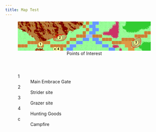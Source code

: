```yaml
---
title: Map Test
---
```



<!-- +template map story/iaso/520-embrace svg -->

<!-- map data 0310b225a1f6b6f225ce34f759e8bd0bef41399c18fa4f77c24517fcf7ae659b
Map
  Title: All-Mother's Embrace
  Theme: Outdoor
  Scale: 0.25mi per point
;;;;;;;;;;;;;;;;;;;;.r.ww.....:..ffffffff   Environment:
;;;;;;;;;;;;;;;;;;;.r.ww.....::.ffffffff.   ; mountain
.;;;;;;;;;;;;;;;;....r.ww...:::..ffff....   w river
...;;;;;;;;;;;;.....r.ww..:::::........rr   . grass
....;;;;;;;;222...rrrssrrr...::.....rrrr.   : tall grass
.....;;;;..222..rr..ww.ww.rrr...rrrr.3...   f forest
...rrr11rr.....r..ww....ww...rrrbbb333fff   r road
rrr...11..rrrrr.ww........ww.::..bb33ffff   s shallows
.....;;;...c4r.ww...........ww.:..bb..fff   b boulders
                                            
Points of Interest:
1. Main Embrace Gate  (tile: road)
2. Strider site  (tile: grass; overlay: machine site; icon: strider)
3. Grazer site  (tile: grass; overlay: machine site; icon: grazer)
4. Hunting Goods  (icon: merchant)
c. Campfire  (icon: campfire)
-->

<section>
	<figure>
		<svg viewBox="0 0 41 9" xmlns="http://www.w3.org/2000/svg" xmlns:xlink="http://www.w3.org/1999/xlink">
			<style>
				.poi {
					font-family: Roboto, "Open Sans", "Helvetica Neue", Helvetica, Arial, sans-serif;
					font-weight: bold;
					cursor: default;
				}
				.grass-box {
					fill: #99ff99;
					filter: url(#grass-filter);
				}
				.boulders-box {
					fill: #dd9944;
				}
				.mountain-round {
					fill: #996633;
					filter: url(#mountain-filter);
				}
				.mountain-back {
					fill: #99ff99;
					filter: url(#grass-filter);
				}
				.forest-round {
					fill: #33cc33;
					filter: url(#forest-filter);
				}
				.forest-back {
					fill: #99ff99;
					filter: url(#grass-filter);
				}
				.road-box {
					fill: #cc8033;
				}
				.river-box {
					fill: #6699ff;
				}
				.shallows-box {
					fill: #99bbff;
				}
				.tall-grass-round {
					fill: #cc3366;
					filter: url(#tall-grass-filter);
				}
				.tall-grass-back {
					fill: #99ff99;
					filter: url(#grass-filter);
				}
				.machine-site-overlay {
					stroke: #ff0000;
					stroke-width: 0.1px;
					stroke-linejoin: bevel;
					fill: url(#machine-overlay-gradient);
				}
			</style>
			<defs>
				<filter id="grass-filter">
					<feTurbulence baseFrequency="20,15" numOctaves="1" result="noise" type="fractalNoise"></feTurbulence>
					<feColorMatrix in="noise" result="mono" type="matrix" values=" 0 0 0 0 0, 0 0 0 0 0, 0 0 0 0 0, 0 0 0 -2.5 1 "></feColorMatrix>
					<feBlend in="SourceGraphic" in2="mono" mode="multiply" result="withNoise"></feBlend>
					<feComposite in="withNoise" in2="SourceGraphic" operator="in"></feComposite>
				</filter>
				<rect fill="#dd9944" height="1" id="boulders" rx="0.1" ry="0.1" stroke="none" width="1"><title>boulders</title></rect>
				<filter id="mountain-filter">
					<feTurbulence baseFrequency="0.4" numOctaves="6" result="noise" type="fractalNoise"></feTurbulence>
					<feDiffuseLighting in="noise" lighting-color="white" result="diffLight" surfaceScale="100"><feDistantLight azimuth="135" elevation="50" /></feDiffuseLighting>
					<feTurbulence baseFrequency="1" numOctaves="2" result="turbulence" type="turbulence"></feTurbulence>
					<feDisplacementMap in="SourceGraphic" in2="turbulence" result="bump" scale="1" xChannelSelector="R" yChannelSelector="G"></feDisplacementMap>
					<feComposite in="diffLight" in2="bump" operator="in" result="textured"></feComposite>
					<feComposite in="bump" in2="textured" k2="1.5" k3="-0.5" operator="arithmetic"></feComposite>
				</filter>
				<filter id="forest-filter">
					<feTurbulence baseFrequency="4" numOctaves="1" result="turbulence" type="turbulence"></feTurbulence>
					<feDisplacementMap in="SourceGraphic" in2="turbulence" scale="1" xChannelSelector="R" yChannelSelector="G"></feDisplacementMap>
				</filter>
				<rect fill="#cc8033" height="1" id="road" rx="0.1" ry="0.1" stroke="none" width="1"><title>road</title></rect>
				<rect fill="#6699ff" height="1" id="river" rx="0.1" ry="0.1" stroke="none" width="1"><title>river</title></rect>
				<rect fill="#99bbff" height="1" id="shallows" rx="0.1" ry="0.1" stroke="none" width="1"><title>shallows</title></rect>
				<filter id="tall-grass-filter">
					<feTurbulence baseFrequency="4" numOctaves="4" result="turbulence" type="turbulence"></feTurbulence>
					<feDisplacementMap in="SourceGraphic" in2="turbulence" scale="1" xChannelSelector="R" yChannelSelector="G"></feDisplacementMap>
				</filter>
				<linearGradient gradientUnits="userSpaceOnUse" id="machine-overlay-gradient" spreadMethod="repeat" x1="0" x2="0.2" y1="0" y2="0.2">
					<stop offset="0%" stop-color="#ff0000ff"></stop>
					<stop offset="50%" stop-color="#ff000000"></stop>
				</linearGradient>
				<rect fill="transparent" height="1" id="--background" width="1"></rect>
				<circle fill="#ffff99" id="--poi" r="0.7" stroke="#80804d" stroke-width="0.07"></circle>
			</defs>
			<g class="layer-B">
				<g class="grass-group">
					<path class="grass-box" d="M20,0 h1 v1 h-1 v-1 h1 z"><title>grass</title></path>
				</g>
				<g class="grass-group">
					<path class="grass-box" d="M22,0 h1 v1 h-1 v-1 h1 z"><title>grass</title></path>
				</g>
				<g class="grass-group">
					<path class="grass-box" d="M25,0 h5 v1 h-1 v1 h-1 v1 h-2 v1 h-2 v-1 h1 v-1 h-1 v-1 h1 v-1 h1 z"><title>grass</title></path>
				</g>
				<g class="grass-group">
					<path class="grass-box" d="M31,0 h2 v1 h-1 v1 h1 v1 h4 v-1 h3 v-1 h1 v2 h-2 v1 h-3 v1 h-4 v1 h-3 v-1 h2 v-5 h1 z"><title>grass</title></path>
				</g>
				<g class="grass-group">
					<path class="grass-box" d="M19,1 h1 v1 h1 v1 h-1 v1 h-2 v1 h-2 v1 h-1 v1 h-5 v-1 h-1 v-1 h3 v-1 h3 v-1 h2 v-1 h2 v-1 h1 z"><title>grass</title></path>
				</g>
				<g class="grass-group">
					<path class="grass-box" d="M21,1 h1 v1 h-1 v-1 h1 z"><title>grass</title></path>
				</g>
				<g class="grass-group">
					<path class="grass-box" d="M0,2 h1 v1 h2 v1 h1 v1 h1 v1 h-2 v1 h-3 v-5 h1 z"><title>grass</title></path>
				</g>
				<g class="grass-group">
					<path class="grass-box" d="M22,2 h1 v1 h-1 v-1 h1 z"><title>grass</title></path>
				</g>
				<g class="grass-group">
					<path class="grass-box" d="M21,3 h1 v1 h-1 v-1 h1 z"><title>grass</title></path>
				</g>
				<g class="grass-group">
					<path class="grass-box" d="M26,4 h3 v1 h-3 v-1 h1 z"><title>grass</title></path>
				</g>
				<g class="grass-group">
					<path class="grass-box" d="M40,4 h1 v2 h-3 v1 h-1 v1 h1 v1 h-2 v-1 h-1 v-2 h1 v-1 h4 v-1 h1 z"><title>grass</title></path>
				</g>
				<g class="grass-group">
					<path class="grass-box" d="M18,5 h2 v1 h-2 v-1 h1 z"><title>grass</title></path>
				</g>
				<g class="grass-group">
					<path class="grass-box" d="M22,5 h1 v1 h1 v1 h2 v1 h2 v1 h-11 v-1 h1 v-1 h2 v-1 h2 v-1 h1 z"><title>grass</title></path>
				</g>
				<g class="grass-group">
					<path class="grass-box" d="M25,5 h1 v1 h-1 v-1 h1 z"><title>grass</title></path>
				</g>
				<g class="grass-group">
					<path class="grass-box" d="M16,6 h2 v1 h-2 v-1 h1 z"><title>grass</title></path>
				</g>
				<g class="grass-group">
					<path class="grass-box" d="M26,6 h3 v2 h-1 v-1 h-2 v-1 h1 z"><title>grass</title></path>
				</g>
				<g class="grass-group">
					<path class="grass-box" d="M3,7 h3 v1 h-1 v1 h-5 v-1 h3 v-1 h1 z"><title>grass</title></path>
				</g>
				<g class="grass-group">
					<path class="grass-box" d="M8,7 h2 v1 h1 v1 h-3 v-2 h1 z"><title>grass</title></path>
				</g>
				<g class="grass-group">
					<path class="grass-box" d="M15,7 h1 v1 h-1 v-1 h1 z"><title>grass</title></path>
				</g>
				<g class="grass-group">
					<path class="grass-box" d="M31,7 h2 v1 h1 v1 h-2 v-1 h-1 v-1 h1 z"><title>grass</title></path>
				</g>
				<g class="grass-group">
					<path class="grass-box" d="M14,8 h1 v1 h-1 v-1 h1 z"><title>grass</title></path>
				</g>
				<g class="grass-group">
					<path class="grass-box" d="M30,8 h1 v1 h-1 v-1 h1 z"><title>grass</title></path>
				</g>
				<g class="boulders-group">
					<path class="boulders-box" d="M32,6 h3 v2 h1 v1 h-2 v-1 h-1 v-1 h-1 v-1 h1 z"><title>boulders</title></path>
				</g>
				<g class="mountain-group">
					<path class="mountain-back" d="M0,0 h20 v1 h-1 v1 h-2 v1 h-2 v1 h-3 v1 h-3 v1 h-4 v-1 h-1 v-1 h-1 v-1 h-2 v-1 h-1 v-2 h1 z"><title>mountain</title></path>
					<path class="mountain-round" d="M9.5,-1 Q20,-1,20,0 Q20,1,19.5,1 Q19,1,19,1.5 Q19,2,18,2 Q17,2,17,2.5 Q17,3,16,3 Q15,3,15,3.5 Q15,4,13.5,4 Q12,4,12,4.5 Q12,5,10.5,5 Q9,5,9,5.5 Q9,6,7,6 Q5,6,5,5.5 Q5,5,4.5,5 Q4,5,4,4.5 Q4,4,3.5,4 Q3,4,3,3.5 Q3,3,2,3 Q1,3,1,2.5 Q1,2,0,2 Q-1,2,-1,0.5 Q-1,-1,0,-1 Q1,-1,0,-1 Q0,0,9.5,-1 z"><title>mountain</title></path>
				</g>
				<g class="mountain-group">
					<path class="mountain-back" d="M5,8 h3 v1 h-3 v-1 h1 z"><title>mountain</title></path>
					<path class="mountain-round" d="M6.5,8 Q8,8,8,9 Q8,10,6.5,10 Q5,10,5,9 Q5,8,5.5,8 Q6,8,5.5,8 Q5,8,6.5,8 z"><title>mountain</title></path>
				</g>
				<g class="forest-group">
					<path class="forest-back" d="M33,0 h8 v1 h-1 v1 h-3 v1 h-4 v-1 h-1 v-1 h1 v-1 h1 z"><title>forest</title></path>
					<path class="forest-round" d="M37.5,-1 Q42,-1,42,0 Q42,1,41,1 Q40,1,40,1.5 Q40,2,38.5,2 Q37,2,37,2.5 Q37,3,35,3 Q33,3,33,2.5 Q33,2,32.5,2 Q32,2,32,1.5 Q32,1,32.5,1 Q33,1,33,0 Q33,-1,33.5,-1 Q34,-1,33.5,-1 Q33,0,37.5,-1 z"><title>forest</title></path>
				</g>
				<g class="forest-group">
					<path class="forest-back" d="M38,6 h3 v3 h-3 v-1 h-1 v-1 h1 v-1 h1 z"><title>forest</title></path>
					<path class="forest-round" d="M40,6 Q42,6,42,8 Q42,10,40,10 Q38,10,38,9 Q38,8,37.5,8 Q37,8,37,7.5 Q37,7,37.5,7 Q38,7,38,6.5 Q38,6,38.5,6 Q39,6,38.5,6 Q38,6,40,6 z"><title>forest</title></path>
				</g>
				<g class="road-squares">
					<use class="generic-tile" href="#road" x="21" y="0"></use>
					<use class="generic-tile" href="#road" x="20" y="1"></use>
					<use class="generic-tile" href="#road" x="21" y="2"></use>
					<use class="generic-tile" href="#road" x="20" y="3"></use>
					<use class="generic-tile" href="#road" x="18" y="4"></use>
					<use class="generic-tile" href="#road" x="19" y="4"></use>
					<use class="generic-tile" href="#road" x="20" y="4"></use>
					<use class="generic-tile" href="#road" x="16" y="5"></use>
					<use class="generic-tile" href="#road" x="17" y="5"></use>
					<use class="generic-tile" href="#road" x="3" y="6"></use>
					<use class="generic-tile" href="#road" x="4" y="6"></use>
					<use class="generic-tile" href="#road" x="5" y="6"></use>
					<use class="generic-tile" href="#road" x="6" y="6"></use>
					<use class="generic-tile" href="#road" x="7" y="6"></use>
					<use class="generic-tile" href="#road" x="8" y="6"></use>
					<use class="generic-tile" href="#road" x="9" y="6"></use>
					<use class="generic-tile" href="#road" x="15" y="6"></use>
					<use class="generic-tile" href="#road" x="0" y="7"></use>
					<use class="generic-tile" href="#road" x="1" y="7"></use>
					<use class="generic-tile" href="#road" x="2" y="7"></use>
					<use class="generic-tile" href="#road" x="6" y="7"></use>
					<use class="generic-tile" href="#road" x="7" y="7"></use>
					<use class="generic-tile" href="#road" x="10" y="7"></use>
					<use class="generic-tile" href="#road" x="11" y="7"></use>
					<use class="generic-tile" href="#road" x="12" y="7"></use>
					<use class="generic-tile" href="#road" x="13" y="7"></use>
					<use class="generic-tile" href="#road" x="14" y="7"></use>
					<use class="generic-tile" href="#road" x="13" y="8"></use>
				</g>
				<g class="road-squares">
					<use class="generic-tile" href="#road" x="39" y="3"></use>
					<use class="generic-tile" href="#road" x="40" y="3"></use>
					<use class="generic-tile" href="#road" x="23" y="4"></use>
					<use class="generic-tile" href="#road" x="24" y="4"></use>
					<use class="generic-tile" href="#road" x="25" y="4"></use>
					<use class="generic-tile" href="#road" x="36" y="4"></use>
					<use class="generic-tile" href="#road" x="37" y="4"></use>
					<use class="generic-tile" href="#road" x="38" y="4"></use>
					<use class="generic-tile" href="#road" x="39" y="4"></use>
					<use class="generic-tile" href="#road" x="26" y="5"></use>
					<use class="generic-tile" href="#road" x="27" y="5"></use>
					<use class="generic-tile" href="#road" x="28" y="5"></use>
					<use class="generic-tile" href="#road" x="32" y="5"></use>
					<use class="generic-tile" href="#road" x="33" y="5"></use>
					<use class="generic-tile" href="#road" x="34" y="5"></use>
					<use class="generic-tile" href="#road" x="35" y="5"></use>
					<use class="generic-tile" href="#road" x="29" y="6"></use>
					<use class="generic-tile" href="#road" x="30" y="6"></use>
					<use class="generic-tile" href="#road" x="31" y="6"></use>
				</g>
				<g class="river-group">
					<path class="river-box" d="M23,0 h2 v1 h-1 v1 h1 v1 h-1 v1 h-2 v-1 h1 v-1 h-1 v-1 h1 v-1 h1 z"><title>river</title></path>
				</g>
				<g class="river-group">
					<path class="river-box" d="M20,5 h2 v1 h-2 v-1 h1 z"><title>river</title></path>
					<path class="river-box" d="M19,6 h1 v1 h-2 v-1 h1 z"><title>river</title></path>
					<path class="river-box" d="M17,7 h1 v1 h-1 v1 h-2 v-1 h1 v-1 h1 z"><title>river</title></path>
				</g>
				<g class="river-group">
					<path class="river-box" d="M23,5 h2 v1 h1 v1 h-2 v-1 h-1 v-1 h1 z"><title>river</title></path>
					<path class="river-box" d="M26,7 h2 v1 h-2 v-1 z"><title>river</title></path>
					<path class="river-box" d="M28,8 h2 v1 h-2 v-1 z"><title>river</title></path>
				</g>
				<g class="shallows-group">
					<path class="shallows-box" d="M21,4 h2 v1 h-2 v-1 h1 z"><title>shallows</title></path>
				</g>
				<g class="tall-grass-group">
					<path class="tall-grass-back" d="M30,0 h1 v5 h-2 v-1 h-3 v-1 h2 v-1 h1 v-1 h1 v-1 h1 z"><title>tall grass</title></path>
					<path class="tall-grass-round" d="M30.5,-1 Q31,-1,31,2 Q31,5,30,5 Q29,5,29,4.5 Q29,4,27.5,4 Q26,4,26,3.5 Q26,3,27,3 Q28,3,28,2.5 Q28,2,28.5,2 Q29,2,29,1.5 Q29,1,29.5,1 Q30,1,30,0 Q30,-1,30.5,-1 Q31,-1,30.5,-1 Q30,0,30.5,-1 z"><title>tall grass</title></path>
				</g>
				<g class="tall-grass-group">
					<path class="tall-grass-back" d="M29,7 h2 v1 h-2 v-1 h1 z"><title>tall grass</title></path>
					<path class="tall-grass-round" d="M30,7 Q31,7,31,7.5 Q31,8,30,8 Q29,8,29,7.5 Q29,7,29.5,7 Q30,7,29.5,7 Q29,7,30,7 z"><title>tall grass</title></path>
				</g>
				<g class="tall-grass-group">
					<path class="tall-grass-back" d="M31,8 h1 v1 h-1 v-1 h1 z"><title>tall grass</title></path>
					<path class="tall-grass-round" d="M31.5,8 Q32,8,32,9 Q32,10,31.5,10 Q31,10,31,9 Q31,8,31.5,8 Q32,8,31.5,8 Q31,8,31.5,8 z"><title>tall grass</title></path>
				</g>
			</g>
			<g class="layer-O">
				<path class="machine-site-overlay" d="M13.5,4 Q15,4,15,4.5 Q15,5,14.5,5.5 Q14,6,12.5,6 Q11,6,11,5.5 Q11,5,11.5,4.5 Q12,4,13.5,4 z"><title>machine site</title></path>
				<path class="machine-site-overlay" d="M37.5,5 Q38,5,38,6 Q38,7,37.5,7.5 Q37,8,36,8 Q35,8,35,7 Q35,6,36,5.5 Q37,5,37.5,5 z"><title>machine site</title></path>
			</g>
			<g class="layer-P">
				<g class="poi-generic-group">
					<title>Strider site</title>
					<use class="poi-generic" href="#--poi" x="13" y="5"></use>
					<text class="poi" dominant-baseline="middle" fill="#000000" font-size="1px" text-anchor="middle" x="12.975" y="5.05">2</text>
				</g>
				<g class="poi-generic-group">
					<title>Grazer site</title>
					<use class="poi-generic" href="#--poi" x="36.5" y="6.5"></use>
					<text class="poi" dominant-baseline="middle" fill="#000000" font-size="1px" text-anchor="middle" x="36.475" y="6.55">3</text>
				</g>
				<g class="poi-generic-group">
					<title>Main Embrace Gate</title>
					<use class="poi-generic" href="#--poi" x="7" y="7"></use>
					<text class="poi" dominant-baseline="middle" fill="#000000" font-size="1px" text-anchor="middle" x="6.975" y="7.05">1</text>
				</g>
				<use class="tile-background" href="#--background" x="11" y="8"></use>
				<g class="poi-generic-group">
					<title>Campfire</title>
					<use class="poi-generic" href="#--poi" x="11.5" y="8.5"></use>
					<text class="poi" dominant-baseline="middle" fill="#000000" font-size="1px" text-anchor="middle" x="11.475" y="8.55">c</text>
				</g>
				<use class="tile-background" href="#--background" x="12" y="8"></use>
				<g class="poi-generic-group">
					<title>Hunting Goods</title>
					<use class="poi-generic" href="#--poi" x="12.5" y="8.5"></use>
					<text class="poi" dominant-baseline="middle" fill="#000000" font-size="1px" text-anchor="middle" x="12.475" y="8.55">4</text>
				</g>
			</g>
		</svg>
		<figcaption class="points-of-interest avoid-break-before">
			<header>Points of Interest</header>
			<dl>
				<div class="detailed">
					<dt class="poi-id">1</dt>
					<dd class="poi-title"><span class="poi-title">Main Embrace Gate</span></dd>
				</div>
				<div class="detailed">
					<dt class="poi-id">2</dt>
					<dd class="poi-title"><span class="poi-title">Strider site</span></dd>
				</div>
				<div class="detailed">
					<dt class="poi-id">3</dt>
					<dd class="poi-title"><span class="poi-title">Grazer site</span></dd>
				</div>
				<div class="detailed">
					<dt class="poi-id">4</dt>
					<dd class="poi-title"><span class="poi-title">Hunting Goods</span></dd>
				</div>
				<div class="detailed">
					<dt class="poi-id">c</dt>
					<dd class="poi-title"><span class="poi-title">Campfire</span></dd>
				</div>
			</dl>
		</figcaption>
	</figure>
</section>

<!-- -template map story/iaso/520-embrace svg -->
